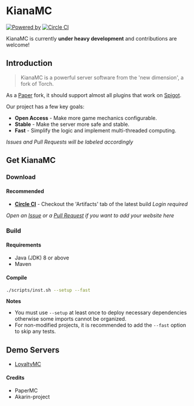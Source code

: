 # KianaMC

[![Powered by](https://img.shields.io/badge/Powered_by-LegacyGamerHD-ee6aa7.svg?style=flat)]()
[![Circle CI](https://circleci.com/gh/LegacyGamerHD/KianaMC/tree/master.svg?style=svg)](https://circleci.com/gh/LegacyGamerHD/KianaMC)

KianaMC is currently **under heavy development** and contributions are welcome!

Introduction
---
> KianaMC is a powerful server software from the 'new dimension', a fork of Torch.

As a [Paper](https://github.com/PaperMC/Paper) fork, it should support almost all plugins that work on [Spigot](https://hub.spigotmc.org/stash/projects/SPIGOT/repos/spigot/browse).

Our project has a few key goals:

* **Open Access** - Make more game mechanics configurable.
* **Stable** - Make the server more safe and stable. 
* **Fast** - Simplify the logic and implement multi-threaded computing.

*Issues and Pull Requests will be labeled accordingly*

Get KianaMC
---
### Download
#### Recommended
+ [**Circle CI**]() - Checkout the 'Artifacts' tab of the latest build *Login required*

*Open an [Issue](https://github.com/LegacyGamerHD/KianaMC/issues) or a [Pull Request](https://github.com/LegacyGamerHD/KianaMC/pulls) if you want to add your website here*

### Build
#### Requirements
* Java (JDK) 8 or above
* Maven

#### Compile
```sh
./scripts/inst.sh --setup --fast
```

**Notes**
* You must use `--setup` at least once to deploy necessary dependencies otherwise some imports cannot be organized.
* For non-modified projects, it is recommended to add the `--fast` option to skip any tests.

Demo Servers
---
* [LoyaltyMC](https://play.loyaltymc.net)

#### Credits

- PaperMC
- Akarin-project

